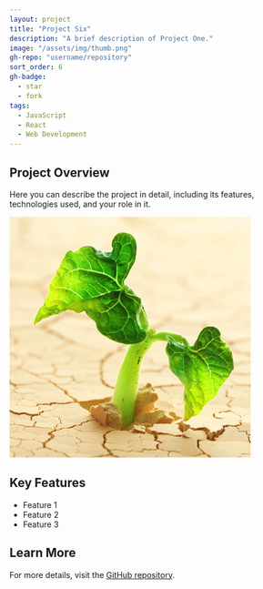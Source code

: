 ```yaml
---
layout: project
title: "Project Six"
description: "A brief description of Project One."
image: "/assets/img/thumb.png"
gh-repo: "username/repository"
sort_order: 6
gh-badge:
  - star
  - fork
tags:
  - JavaScript
  - React
  - Web Development
---
```


## Project Overview

Here you can describe the project in detail, including its features, technologies used, and your role in it.

![Project Image](/assets/img/thumb.png)

## Key Features

- Feature 1
- Feature 2
- Feature 3

## Learn More

For more details, visit the [GitHub repository](https://github.com/username/repository).
